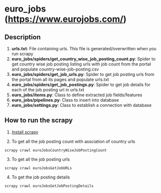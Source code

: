 # euro_jobs (https://www.eurojobs.com/)

## Description 
1. __urls.txt__: File containing urls. This file is generated/overwritten when you run scrapy
2. __euro_jobs/spiders/get_country_wise_job_posting_count.py__: Spider to get country wise job posting listing urls with job count from the portal and populate country-wise-job-posting.csv
3. __euro_jobs/spiders/get_job_urls.py__: Spider to get job posting urls from the portal from all its pages and populate urls.txt
4. __euro_jobs/spiders/get_job_postings.py__: Spider to get job details for each of the job posting url in urls.txt
5. __euro_jobs/items.py__: Class to define extracted job fields/features
6. __euro_jobs/pipelines.py__: Class to insert into database
7. __euro_jobs/settings.py__: Class to establish a connection with database

## How to run the scrapy
1. [Install scrapy](https://docs.scrapy.org/en/latest/intro/install.html#intro-install)

2. To get all the job posting count with assciation of country urls

```scrapy crawl euroJobsCountryWiseJobPostingCount```

3. To get all the job posting urls

```scrapy crawl euroJobsGetJobURLs```


4. To get the job posting details

```scrapy crawl euroJobsGetJobPostingDetails```
